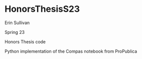 # HonorsThesisS23

Erin Sullivan

Spring 23

Honors Thesis code

Python implementation of the Compas notebook from ProPublica
